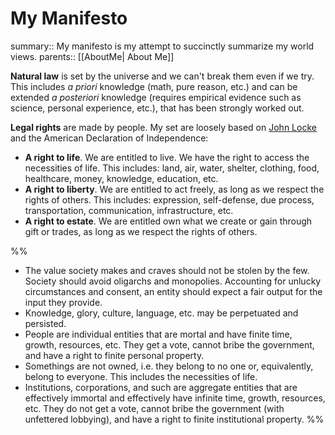# My Manifesto

summary:: My manifesto is my attempt to succinctly summarize my world views.
parents:: [[AboutMe| About Me]]

**Natural law** is set by the universe and we can't break them even if we try. This includes *a priori* knowledge (math,  pure reason, etc.) and can be extended *a posteriori* knowledge (requires empirical evidence such as science, personal experience, etc.), that has been strongly worked out.

**Legal rights** are made by people. My set are loosely based on [John Locke](https://en.wikipedia.org/wiki/John_Locke) and the American Declaration of Independence:
- **A right to life**. We are entitled to live. We have the right to access the necessities of life. This includes: land, air, water, shelter, clothing, food, healthcare, money, knowledge, education, etc.
- **A right to liberty**. We are entitled to act freely, as long as we respect the rights of others. This includes: expression, self-defense, due process, transportation, communication, infrastructure, etc.
- **A right to estate**. We are entitled own what we create or gain through gift or trades, as long as we respect the rights of others.

%%
- The value society makes and craves should not be stolen by the few. Society should avoid oligarchs and monopolies. Accounting for unlucky circumstances and consent, an entity should expect a fair output for the input they provide.
- Knowledge, glory, culture, language, etc. may be perpetuated and persisted.
- People are individual entities that are mortal and have finite time, growth, resources, etc. They get a vote, cannot bribe the government, and have a right to finite personal property.
- Somethings are not owned, i.e. they belong to no one or, equivalently, belong to everyone. This includes the necessities of life.
- Institutions, corporations, and such are aggregate entities that are effectively immortal and effectively have infinite time, growth, resources, etc. They do not get a vote, cannot bribe the government (with unfettered lobbying), and have a right to finite institutional property.
%%
